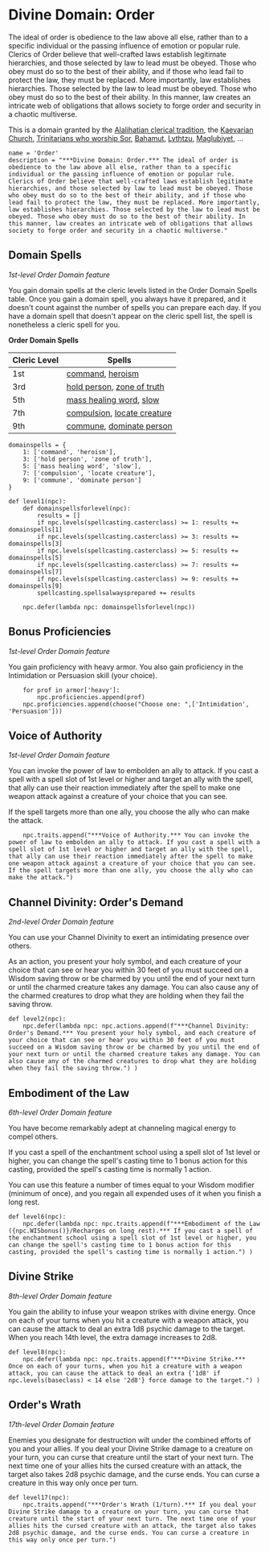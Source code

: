 # Divine Domain: Order
The ideal of order is obedience to the law above all else, rather than to a specific individual or the passing influence of emotion or popular rule. Clerics of Order believe that well-crafted laws establish legitimate hierarchies, and those selected by law to lead must be obeyed. Those who obey must do so to the best of their ability, and if those who lead fail to protect the law, they must be replaced. More importantly, law establishes hierarchies. Those selected by the law to lead must be obeyed. Those who obey must do so to the best of their ability. In this manner, law creates an intricate web of obligations that allows society to forge order and security in a chaotic multiverse.

This is a domain granted by the [Alalihatian clerical tradition](../../Religions/AlUma.md#alalihatian-prophecy), the [Kaevarian Church](../../Religions/KaevarianChurch.md), [Trinitarians who worship Sor](../../Religions/Trinitarian.md#sor), [Bahamut](../../Religions/Pantheon/Bahamut.md), [Lythtzu](../../Religions/Pantheon/Lythtzu.md), [Maglubiyet](../../Religions/Pantheon/Maglubiyet.md), ...

```
name = 'Order'
description = "***Divine Domain: Order.*** The ideal of order is obedience to the law above all else, rather than to a specific individual or the passing influence of emotion or popular rule. Clerics of Order believe that well-crafted laws establish legitimate hierarchies, and those selected by law to lead must be obeyed. Those who obey must do so to the best of their ability, and if those who lead fail to protect the law, they must be replaced. More importantly, law establishes hierarchies. Those selected by the law to lead must be obeyed. Those who obey must do so to the best of their ability. In this manner, law creates an intricate web of obligations that allows society to forge order and security in a chaotic multiverse."
```

## Domain Spells
*1st-level Order Domain feature* 

You gain domain spells at the cleric levels listed in the Order Domain Spells table. Once you gain a domain spell, you always have it prepared, and it doesn't count against the number of spells you can prepare each day. If you have a domain spell that doesn't appear on the cleric spell list, the spell is nonetheless a cleric spell for you.

**Order Domain Spells**

Cleric Level | Spells
------------ | ------
1st | [command](../../Magic/Spells/command.md), [heroism](../../Magic/Spells/heroism.md)
3rd | [hold person](../../Magic/Spells/hold-person.md), [zone of truth](../../Magic/Spells/zone-of-truth.md)
5th | [mass healing word](../../Magic/Spells/mass-healing-word.md), [slow](../../Magic/Spells/slow.md)
7th | [compulsion](../../Magic/Spells/compulsion.md), [locate creature](../../Magic/Spells/locate-creature.md)
9th | [commune](../../Magic/Spells/commune.md), [dominate person](../../Magic/Spells/dominate-person.md)

```
domainspells = {
    1: ['command', 'heroism'],
    3: ['hold person', 'zone of truth'],
    5: ['mass healing word', 'slow'],
    7: ['compulsion', 'locate creature'],
    9: ['commune', 'dominate person']
}

def level1(npc):
    def domainspellsforlevel(npc):
        results = []
        if npc.levels(spellcasting.casterclass) >= 1: results += domainspells[1]
        if npc.levels(spellcasting.casterclass) >= 3: results += domainspells[3]
        if npc.levels(spellcasting.casterclass) >= 5: results += domainspells[5]
        if npc.levels(spellcasting.casterclass) >= 7: results += domainspells[7]
        if npc.levels(spellcasting.casterclass) >= 9: results += domainspells[9]
        spellcasting.spellsalwaysprepared += results

    npc.defer(lambda npc: domainspellsforlevel(npc))
```

## Bonus Proficiencies
*1st-level Order Domain feature*

You gain proficiency with heavy armor. You also gain proficiency in the Intimidation or Persuasion skill (your choice). 

```
    for prof in armor['heavy']:
        npc.proficiencies.append(prof)
    npc.proficiencies.append(choose("Choose one: ",['Intimidation', 'Persuasion']))
```

## Voice of Authority
*1st-level Order Domain feature*

You can invoke the power of law to embolden an ally to attack. If you cast a spell with a spell slot of 1st level or higher and target an ally with the spell, that ally can use their reaction immediately after the spell to make one weapon attack against a creature of your choice that you can see. 

If the spell targets more than one ally, you choose the ally who can make the attack. 

```
    npc.traits.append("***Voice of Authority.*** You can invoke the power of law to embolden an ally to attack. If you cast a spell with a spell slot of 1st level or higher and target an ally with the spell, that ally can use their reaction immediately after the spell to make one weapon attack against a creature of your choice that you can see. If the spell targets more than one ally, you choose the ally who can make the attack.")
```

## Channel Divinity: Order's Demand
*2nd-level Order Domain feature*

You can use your Channel Divinity to exert an intimidating presence over others.

As an action, you present your holy symbol, and each creature of your choice that can see or hear you within 30 feet of you must succeed on a Wisdom saving throw or be charmed by you until the end of your next turn or until the charmed creature takes any damage. You can also cause any of the charmed creatures to drop what they are holding when they fail the saving throw.

```
def level2(npc):
    npc.defer(lambda npc: npc.actions.append(f"***Channel Divinity: Order's Demand.*** You present your holy symbol, and each creature of your choice that can see or hear you within 30 feet of you must succeed on a Wisdom saving throw or be charmed by you until the end of your next turn or until the charmed creature takes any damage. You can also cause any of the charmed creatures to drop what they are holding when they fail the saving throw.") )
```

## Embodiment of the Law
*6th-level Order Domain feature*

You have become remarkably adept at channeling magical energy to compel others.

If you cast a spell of the enchantment school using a spell slot of 1st level or higher, you can change the spell's casting time to 1 bonus action for this casting, provided the spell's casting time is normally 1 action.

You can use this feature a number of times equal to your Wisdom modifier (minimum of once), and you regain all expended uses of it when you finish a long rest.

```
def level6(npc):
    npc.defer(lambda npc: npc.traits.append(f"***Embodiment of the Law ({npc.WISbonus()}/Recharges on long rest).*** If you cast a spell of the enchantment school using a spell slot of 1st level or higher, you can change the spell's casting time to 1 bonus action for this casting, provided the spell's casting time is normally 1 action.") )
```

## Divine Strike
*8th-level Order Domain feature*

You gain the ability to infuse your weapon strikes with divine energy. Once on each of your turns when you hit a creature with a weapon attack, you can cause the attack to deal an extra 1d8 psychic damage to the target. When you reach 14th level, the extra damage increases to 2d8.

```
def level8(npc):
    npc.defer(lambda npc: npc.traits.append(f"***Divine Strike.*** Once on each of your turns, when you hit a creature with a weapon attack, you can cause the attack to deal an extra {'1d8' if npc.levels(baseclass) < 14 else '2d8'} force damage to the target.") )
```

## Order's Wrath
*17th-level Order Domain feature*

Enemies you designate for destruction wilt under the combined efforts of you and your allies. If you deal your Divine Strike damage to a creature on your turn, you can curse that creature until the start of your next turn. The next time one of your allies hits the cursed creature with an attack, the target also takes 2d8 psychic damage, and the curse ends. You can curse a creature in this way only once per turn. 

```
def level17(npc):
    npc.traits.append("***Order's Wrath (1/turn).*** If you deal your Divine Strike damage to a creature on your turn, you can curse that creature until the start of your next turn. The next time one of your allies hits the cursed creature with an attack, the target also takes 2d8 psychic damage, and the curse ends. You can curse a creature in this way only once per turn.")
```
